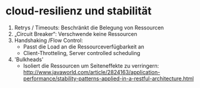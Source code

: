 # cloud-resilienz und stabilität

1. Retrys / Timeouts: Beschränkt die Belegung von Ressourcen
2. „Circuit Breaker“: Verschwende keine Ressourcen
3. Handshaking /Flow Control:
   - Passt die Load an die Ressourceverfügbarkeit an
   - Client-Throtteling, Server controlled scheduling
4. 'Bulkheads'
   - Isoliert die Ressourcen um Seiteneffekte zu verringern:
     <http://www.javaworld.com/article/2824163/application-performance/stability-patterns-applied-in-a-restful-architecture.html>
